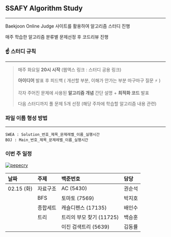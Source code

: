 ## SSAFY Algorithm Study

---

Baekjoon Online Judge 사이트를 활용하여 알고리즘 스터디 진행

매주 학습한 알고리즘 분류별 문제선정 후 코드리뷰 진행





### ☝️ 스터디 규칙

---

> 매주 화요일 **20시 시작** (웹액스 링크 : 스터디 공용 링크)
>
> **아이디어** 발표 후 피드백 ( 개선할 부분, 이해가 안가는 부분 마구마구 질문 ⚡ ) 
>
> 각자 주어진 문제에 사용된 **알고리즘 개념** 간단 설명 + **최적화 코드** 발표
>
> 다음 스터디까지 풀 문제 5개 선정 (해당 주차에 학습할 알고리즘 내용 관련)





### 파일 이름 형성 방법
---

```
SWEA : Solution_번호_제목_문제레벨_이름_실행시간
BOJ : Main_번호_제목_문제레벨_이름_실행시간
```



### 이번 주 일정
[![pepecry](https://user-images.githubusercontent.com/51370905/153421379-8ffe82cc-e832-4d30-9291-c6d344ea4719.png)](https://docs.google.com/spreadsheets/d/1-_0KSAWS-p2Fy9-iW8-UHT5qgZaCF4Ne3k3Odz5AYeQ/edit?usp=sharing)


| **날짜**  | **주제**  | **백준번호**  |  **담당**    |
|:--- |:--- |:--- |:---|
| 02.15 (화)   | 자료구조 | AC (5430)            | 권순석 |
|              |  BFS    | 토마토 (7569)         | 박지호 |
|             | 종합세트 | 캐슬디펜스 (17135)     | 배인수 |
|             | 트리  | 트리의 부모 찾기 (11725)   | 백승훈 |
|             |       | 이진 검색트리 (5639)      | 김동률 |
